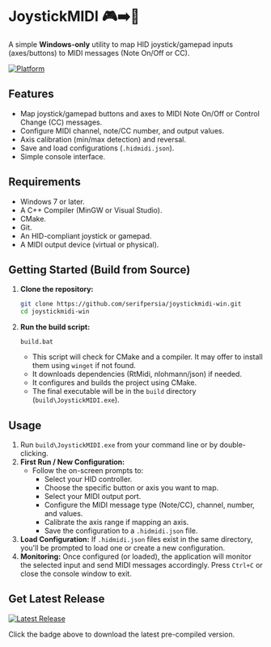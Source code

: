 # JoystickMIDI 🎮➡️🎹

A simple **Windows-only** utility to map HID joystick/gamepad inputs (axes/buttons) to MIDI messages (Note On/Off or CC).

[![Platform](https://img.shields.io/badge/Platform-Windows-0078D6?style=flat-square&logo=windows)](https://www.microsoft.com/windows)

## Features

*   Map joystick/gamepad buttons and axes to MIDI Note On/Off or Control Change (CC) messages.
*   Configure MIDI channel, note/CC number, and output values.
*   Axis calibration (min/max detection) and reversal.
*   Save and load configurations (`.hidmidi.json`).
*   Simple console interface.

## Requirements

*   Windows 7 or later.
*   A C++ Compiler (MinGW or Visual Studio).
*   CMake.
*   Git.
*   An HID-compliant joystick or gamepad.
*   A MIDI output device (virtual or physical).

## Getting Started (Build from Source)

1.  **Clone the repository:**
    ```bash
    git clone https://github.com/serifpersia/joystickmidi-win.git
    cd joystickmidi-win
    ```
2.  **Run the build script:**
    ```batch
    build.bat
    ```
    *   This script will check for CMake and a compiler. It may offer to install them using `winget` if not found.
    *   It downloads dependencies (RtMidi, nlohmann/json) if needed.
    *   It configures and builds the project using CMake.
    *   The final executable will be in the `build` directory (`build\JoystickMIDI.exe`).

## Usage

1.  Run `build\JoystickMIDI.exe` from your command line or by double-clicking.
2.  **First Run / New Configuration:**
    *   Follow the on-screen prompts to:
        *   Select your HID controller.
        *   Choose the specific button or axis you want to map.
        *   Select your MIDI output port.
        *   Configure the MIDI message type (Note/CC), channel, number, and values.
        *   Calibrate the axis range if mapping an axis.
        *   Save the configuration to a `.hidmidi.json` file.
3.  **Load Configuration:** If `.hidmidi.json` files exist in the same directory, you'll be prompted to load one or create a new configuration.
4.  **Monitoring:** Once configured (or loaded), the application will monitor the selected input and send MIDI messages accordingly. Press `Ctrl+C` or close the console window to exit.

## Get Latest Release

[![Latest Release](https://img.shields.io/github/v/release/serifpersia/joystickmidi-win?label=latest%20release&style=flat-square&logo=github)](https://github.com/serifpersia/joystickmidi-win/releases/latest)

Click the badge above to download the latest pre-compiled version.